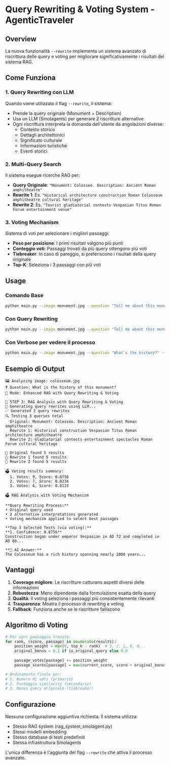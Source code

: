 # Query Rewriting & Voting System - AgenticTraveler

## Overview

La nuova funzionalità `--rewrite` implementa un sistema avanzato di riscrittura delle query e voting per migliorare significativamente i risultati del sistema RAG.

## Come Funziona

### 1. **Query Rewriting con LLM**
Quando viene utilizzato il flag `--rewrite`, il sistema:
- Prende la query originale (Monument + Description)
- Usa un LLM (Smolagents) per generare 2 riscritture alternative
- Ogni riscrittura interpreta la domanda dell'utente da angolazioni diverse:
  - Contesto storico
  - Dettagli architettonici 
  - Significato culturale
  - Informazioni turistiche
  - Eventi storici

### 2. **Multi-Query Search**
Il sistema esegue ricerche RAG per:
- **Query Originale**: `"Monument: Colosseo. Description: Ancient Roman amphitheatre"`
- **Rewrite 1**: Es. `"Historical architecture construction Roman Colosseum amphitheatre cultural heritage"`  
- **Rewrite 2**: Es. `"Tourist gladiatorial contests Vespasian Titus Roman Forum entertainment venue"`

### 3. **Voting Mechanism**
Sistema di voti per selezionare i migliori passaggi:
- **Peso per posizione**: I primi risultati valgono più punti
- **Conteggio voti**: Passaggi trovati da più query ottengono più voti
- **Tiebreaker**: In caso di pareggio, si preferiscono i risultati della query originale
- **Top-K**: Seleziona i 3 passaggi con più voti

## Usage

### Comando Base
```bash
python main.py --image monument.jpg --question "Tell me about this monument"
```

### Con Query Rewriting
```bash  
python main.py --image monument.jpg --question "Tell me about this monument" --rewrite
```

### Con Verbose per vedere il processo
```bash
python main.py --image monument.jpg --question "What's the history?" --rewrite --verbose
```

## Esempio di Output

```
🖼️ Analyzing image: colosseum.jpg
❓ Question: What is the history of this monument?
🔄 Mode: Enhanced RAG with Query Rewriting & Voting

🎯 STEP 3: RAG Analysis with Query Rewriting & Voting
🔄 Generating query rewrites using LLM...
✅ Generated 2 query rewrites
🔍 Testing 3 queries total
  Original: Monument: Colosseo. Description: Ancient Roman amphitheatre
  Rewrite 1: Historical construction Vespasian Titus Roman architecture amphitheatre
  Rewrite 2: Gladiatorial contests entertainment spectacles Roman Forum cultural heritage

🎯 Original found 5 results  
🎯 Rewrite 1 found 5 results
🎯 Rewrite 2 found 5 results

🗳️ Voting results summary:
  1. Votes: 9, Score: 0.8756
  2. Votes: 7, Score: 0.8234  
  3. Votes: 6, Score: 0.8123

🗳️ RAG Analysis with Voting Mechanism

**Query Rewriting Process:**
• Original query used
• 2 alternative interpretations generated  
• Voting mechanism applied to select best passages

**Top 3 Selected Texts (via voting):**
**1. Confidence: 0.8756**
Construction began under emperor Vespasian in AD 72 and completed in AD 80...

**🧠 AI Answer:**
The Colosseum has a rich history spanning nearly 2000 years...
```

## Vantaggi

1. **Coverage migliore**: Le riscritture catturano aspetti diversi delle informazioni
2. **Robustezza**: Meno dipendente dalla formulazione esatta della query
3. **Qualità**: Il voting seleziona i passaggi più consistentemente rilevanti
4. **Trasparenza**: Mostra il processo di rewriting e voting
5. **Fallback**: Funziona anche se le riscritture falliscono

## Algoritmo di Voting

```python
# Per ogni passaggio trovato:
for rank, (score, passage) in enumerate(results):
    position_weight = max(0, top_k - rank)  # 3, 2, 1, 0, 0...
    original_bonus = 0.1 if is_original_query else 0.0
    
    passage_votes[passage] += position_weight
    passage_scores[passage] = max(current_score, score + original_bonus)

# Ordinamento finale per:
# 1. Numero di voti (primario)
# 2. Punteggio similarity (secondario)  
# 3. Bonus query originale (tiebreaker)
```

## Configurazione

Nessuna configurazione aggiuntiva richiesta. Il sistema utilizza:
- Stesso RAG system (rag_system_smolagent.py)
- Stessi modelli embedding
- Stesso database di testi predefiniti
- Stessa infrastruttura Smolagents

L'unica differenza è l'aggiunta del flag `--rewrite` che attiva il processo avanzato.